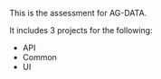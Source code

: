This is the assessment for AG-DATA. 

It includes 3 projects for the following:
- API
- Common
- UI
